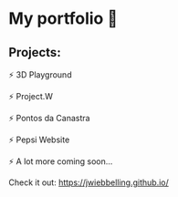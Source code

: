 # My portfolio 🚀


## Projects:

⚡️ 3D Playground 

⚡️ Project.W

⚡️ Pontos da Canastra

⚡️ Pepsi Website

⚡️ A lot more coming soon...

Check it out: https://jwiebbelling.github.io/
